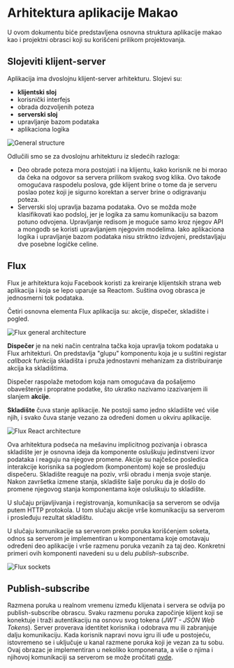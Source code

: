 


Arhitektura aplikacije Makao
================

U ovom dokumentu biće predstavljena osnovna struktura aplikacije makao kao i projektni obrasci koji su korišćeni prilikom projektovanja.

Slojeviti klijent-server
---------------------

Aplikacija ima dvoslojnu klijent-server arhitekturu. Slojevi su:

- **klijentski sloj**
 - korisnički interfejs
 - obrada dozvoljenih poteza
- **serverski sloj**
 - upravljanje bazom podataka
 - aplikaciona logika

![General structure](images/general-structure.png)
 
Odlučili smo se za dvoslojnu arhitekturu iz sledećih razloga:

 - Deo obrade poteza mora postojati i na klijentu, kako korisnik ne bi morao da čeka na odgovor sa servera prilikom svakog svog klika. Ovo takođe omogućava raspodelu poslova, gde klijent brine o tome da je serveru poslao potez koji je sigurno korektan a server brine o odigravanju poteza.
 - Serverski sloj upravlja bazama podataka. Ovo se možda može klasifikovati kao podsloj, jer je logika za samu komunikaciju sa bazom potuno odvojena. Upravljanje redisom je moguće samo kroz njegov API a mongodb se koristi upravljanjem njegovim modelima. Iako aplikaciona logika i upravljanje bazom podataka nisu striktno izdvojeni, predstavljaju dve posebne logičke celine.

Flux
----------

Flux je arhitektura koju Facebook koristi za kreiranje klijentskih strana web aplikacija i koja se lepo uparuje sa Reactom. Suština ovog obrasca je jednosmerni tok podataka. 

Četiri osnovna elementa Flux aplikacija su: akcije, dispečer, skladište i pogled.

![Flux general architecture](images/flux-general.png)

**Dispečer** je na neki način centralna tačka koja upravlja tokom podataka u Flux arhitekturi. On predstavlja "glupu" komponentu koja je u suštini registar *callback* funkcija skladišta i pruža jednostavni mehanizam za distribuiranje akcija ka skladištima.

Dispečer raspolaže metodom koja nam omogućava da pošaljemo obaveštenje i propratne podatke, što ukratko nazivamo izazivanjem ili slanjem **akcije**.

**Skladište** čuva stanje aplikacije. Ne postoji samo jedno skladište već više njih, i svako čuva stanje vezano za određeni domen u okviru aplikacije.

![Flux React architecture](images/flux-react.png)

Ova arhitektura podseća na mešavinu implicitnog pozivanja i obrasca skladište jer je osnovna ideja da komponente osluškuju jedinstveni izvor podataka i reaguju na njegove promene.
Akcije su najčešce posledica interakcije korisnika sa pogledom (komponentom) koje se prosleđuju dispečeru. Skladište reaguje na poziv, vrši obradu i menja svoje stanje. Nakon završetka izmene stanja, skladište šalje poruku da je došlo do promene njegovog stanja komponentama koje osluškuju to skladište.

U slučaju prijavljivanja i registrovanja, komunikacija sa serverom se odvija putem HTTP protokola. U tom slučaju akcije vrše komunikaciju sa serverom i prosleđuju rezultat skladištu.

U slučaju komunikacije sa serverom preko poruka korišćenjem soketa, odnos sa serverom je implementiran u komponentama koje omotavaju određeni deo aplikacije i vrše razmenu poruka vezanih za taj deo. Konkretni primeri ovih komponenti navedeni su u delu *publish-subscribe*.

![Flux sockets](images/flux-sockets.png)


Publish-subscribe
-----------------------

Razmena poruka u realnom vremenu između klijenata i servera se odvija po publish-subscribe obrascu. Svaku razmenu poruka započinje klijent koji se konektuje i traži autentikaciju na osnovu svog tokena (*JWT - JSON Web Tokens*). Server proverava identitet korisnika i odobrava mu ili zabranjuje dalju komunikaciju. Kada korisnik napravi novu igru ili uđe u postojeću, istovremeno se i uključuje u kanal razmene poruka koji je vezan za tu sobu. Ovaj obrazac je implementiran u nekoliko komponenata, a više o njima i njihovoj komunikaciji sa serverom se može pročitati [ovde](message-passing.md).
